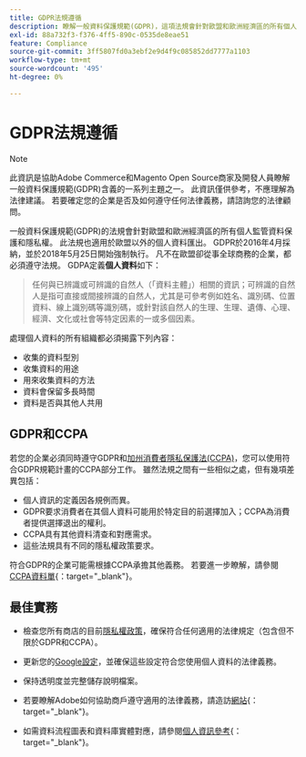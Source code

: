 ```yaml
---
title: GDPR法規遵循
description: 瞭解一般資料保護規範(GDPR)，這項法規會針對歐盟和歐洲經濟區的所有個人監管資料保護和隱私權。
exl-id: 88a732f3-f376-4ff5-890c-0535de8eae51
feature: Compliance
source-git-commit: 3ff5807fd0a3ebf2e9d4f9c085852dd7777a1103
workflow-type: tm+mt
source-wordcount: '495'
ht-degree: 0%

---
```


# GDPR法規遵循

>[!NOTE]
>
>此資訊是協助Adobe Commerce和Magento Open Source商家及開發人員瞭解一般資料保護規範(GDPR)含義的一系列主題之一。 此資訊僅供參考，不應理解為法律建議。 若要確定您的企業是否及如何遵守任何法律義務，請諮詢您的法律顧問。

一般資料保護規範(GDPR)的法規會針對歐盟和歐洲經濟區的所有個人監管資料保護和隱私權。 此法規也適用於歐盟以外的個人資料匯出。 GDPR於2016年4月採納，並於2018年5月25日開始強制執行。 凡不在歐盟卻從事全球商務的企業，都必須遵守法規。 GDPA定義&#x200B;**個人資料**&#x200B;如下：

>任何與已辨識或可辨識的自然人（「資料主體」）相關的資訊；可辨識的自然人是指可直接或間接辨識的自然人，尤其是可參考例如姓名、識別碼、位置資料、線上識別碼等識別碼，或針對該自然人的生理、生理、遺傳、心理、經濟、文化或社會等特定因素的一或多個因素。

處理個人資料的所有組織都必須揭露下列內容：

- 收集的資料型別
- 收集資料的用途
- 用來收集資料的方法
- 資料會保留多長時間
- 資料是否與其他人共用

## GDPR和CCPA

若您的企業必須同時遵守GDPR和[加州消費者隱私保護法(CCPA)](../getting-started/compliance-ccpa.md)，您可以使用符合GDPR規範計畫的CCPA部分工作。 雖然法規之間有一些相似之處，但有幾項差異包括：

- 個人資訊的定義因各規例而異。
- GDPR要求消費者在其個人資料可能用於特定目的前選擇加入；CCPA為消費者提供選擇退出的權利。
- CCPA具有其他資料清查和對應需求。
- 這些法規具有不同的隱私權政策要求。

符合GDPR的企業可能需根據CCPA承擔其他義務。 若要進一步瞭解，請參閱[CCPA資料單][3]{：target=&quot;_blank&quot;}。

## 最佳實務

- 檢查您所有商店的目前[隱私權政策](../getting-started/privacy-policy.md)，確保符合任何適用的法律規定（包含但不限於GDPR和CCPA）。

- 更新您的[Google設定](../merchandising-promotions/google-tools.md#google-privacy-settings)，並確保這些設定符合您使用個人資料的法律義務。

- 保持透明度並完整儲存說明檔案。

- 若要瞭解Adobe如何協助商戶遵守適用的法律義務，請造訪[網站][1]{：target=&quot;_blank&quot;}。

- 如需資料流程圖表和資料庫實體對應，請參閱[個人資訊參考][2]{： target=&quot;_blank&quot;}。

[1]: https://business.adobe.com/tw/privacy/general-data-protection-regulation.html
[2]: https://experienceleague.adobe.com/docs/commerce-operations/security-and-compliance/reference/data-m2.html?lang=zh-Hant
[3]: https://oag.ca.gov/system/files/attachments/press_releases/CCPA%20Fact%20Sheet%20%2800000002%29.pdf
